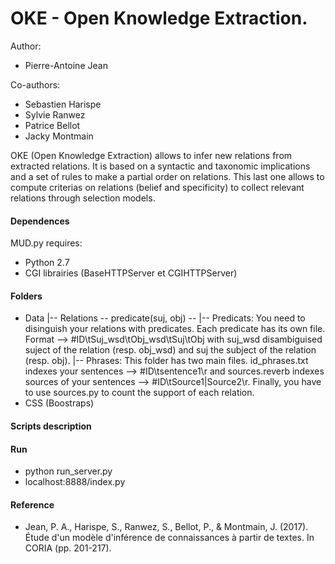 # OKE - Open Knowledge Extraction.

Author:
 + Pierre-Antoine Jean
 
Co-authors:
 + Sebastien Harispe
 + Sylvie Ranwez
 + Patrice Bellot
 + Jacky Montmain

OKE (Open Knowledge Extraction) allows to infer new relations from extracted relations. It is based on a syntactic and taxonomic implications and a set of rules to make a partial order on relations. This last one allows to compute criterias on relations (belief and specificity) to collect relevant relations through selection models.

#### Dependences ####
MUD.py requires:
 + Python 2.7
 + CGI librairies (BaseHTTPServer et CGIHTTPServer)

#### Folders ####
  + Data
    |-- Relations -- predicate(suj, obj) --
      |-- Predicats: You need to disinguish your relations with predicates. Each predicate has its own file. Format --> #ID\tSuj_wsd\tObj_wsd\tSuj\tObj with suj_wsd disambiguised suject of the relation (resp. obj_wsd) and suj the subject of the relation (resp. obj).
    |-- Phrases: This folder has two main files. id_phrases.txt indexes your sentences --> #ID\tsentence1\r and sources.reverb indexes sources of your sentences --> #ID\tSource1|Source2\r. Finally, you have to use sources.py to count the support of each relation.
  + CSS (Boostraps)

#### Scripts description ####


#### Run ####
 + python run_server.py
 + localhost:8888/index.py

#### Reference ####
 + Jean, P. A., Harispe, S., Ranwez, S., Bellot, P., & Montmain, J. (2017). Étude d'un modèle d'inférence de connaissances à partir de textes. In CORIA (pp. 201-217).

